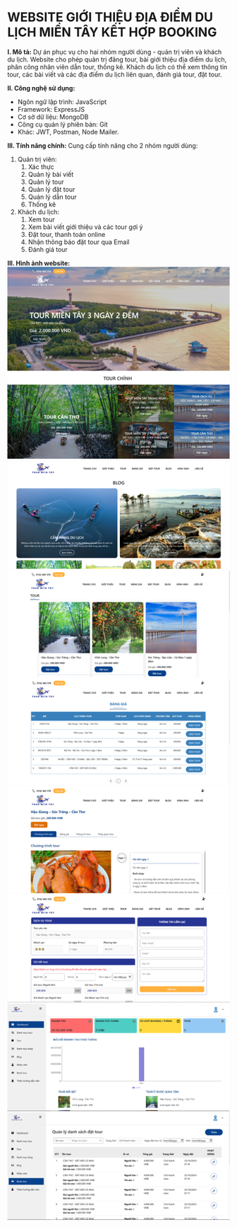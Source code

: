 # WEBSITE GIỚI THIỆU ĐỊA ĐIỂM DU LỊCH MIỀN TÂY KẾT HỢP BOOKING

**I. Mô tả:**
Dự án phục vụ cho hai nhóm người dùng - quản trị viên và khách du lịch. Website cho phép quản trị đăng tour, bài giới thiệu địa điểm du lịch, phân công nhân viên dẫn tour, thống kê. Khách du lịch có thể xem thông tin tour, các bài viết và các địa điểm du lịch liên quan, đánh giá tour, đặt tour.

**II. Công nghệ sử dụng:**
- Ngôn ngữ lập trình: JavaScript
- Framework: ExpressJS
- Cơ sở dữ liệu: MongoDB
- Công cụ quản lý phiên bản: Git
- Khác: JWT, Postman, Node Mailer.

**III. Tính năng chính:**
Cung cấp tính năng cho 2 nhóm người dùng:
1. Quản trị viên:
    1. Xác thực
    2. Quản lý bài viết
    3. Quản lý tour
    4. Quản lý đặt tour
    5. Quản lý dẫn tour
    6. Thống kê
2. Khách du lịch:
    1. Xem tour
    2. Xem bài viết giới thiệu và các tour gợi ý
    3. Đặt tour, thanh toán online
    4. Nhận thông báo đặt tour qua Email
    5. Đánh giá tour
    
**III. Hình ảnh website:**
![alt text](image.png)
![alt text](image-1.png)
![alt text](image-2.png)
![alt text](image-3.png)
![alt text](image-4.png)
![alt text](image-5.png)
![alt text](image-6.png)
![alt text](image-7.png)
![alt text](image-8.png)
